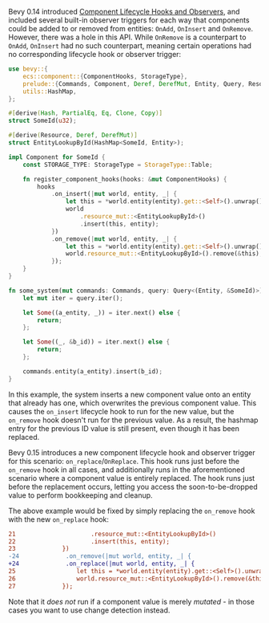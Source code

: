 <!-- Component Lifecycle Hook & Observer Trigger for replaced values -->
<!-- https://github.com/bevyengine/bevy/pull/14212 -->

Bevy 0.14 introduced [Component Lifecycle Hooks and Observers](https://bevy.org/news/bevy-0-14/#ecs-hooks-and-observers),
and included several built-in observer triggers for each way that components could be added to or removed from entities: `OnAdd`, `OnInsert` and `OnRemove`.
However, there was a hole in this API. While `OnRemove` is a counterpart to `OnAdd`, `OnInsert` had no such counterpart,
meaning certain operations had no corresponding lifecycle hook or observer trigger:

```rust
use bevy::{
    ecs::component::{ComponentHooks, StorageType},
    prelude::{Commands, Component, Deref, DerefMut, Entity, Query, Resource},
    utils::HashMap,
};

#[derive(Hash, PartialEq, Eq, Clone, Copy)]
struct SomeId(u32);

#[derive(Resource, Deref, DerefMut)]
struct EntityLookupById(HashMap<SomeId, Entity>);

impl Component for SomeId {
    const STORAGE_TYPE: StorageType = StorageType::Table;

    fn register_component_hooks(hooks: &mut ComponentHooks) {
        hooks
            .on_insert(|mut world, entity, _| {
                let this = *world.entity(entity).get::<Self>().unwrap();
                world
                    .resource_mut::<EntityLookupById>()
                    .insert(this, entity);
            })
            .on_remove(|mut world, entity, _| {
                let this = *world.entity(entity).get::<Self>().unwrap();
                world.resource_mut::<EntityLookupById>().remove(&this);
            });
    }
}

fn some_system(mut commands: Commands, query: Query<(Entity, &SomeId)>) {
    let mut iter = query.iter();

    let Some((a_entity, _)) = iter.next() else {
        return;
    };

    let Some((_, &b_id)) = iter.next() else {
        return;
    };

    commands.entity(a_entity).insert(b_id);
}
```

In this example, the system inserts a new component value onto an entity that already has one,
which overwrites the previous component value.
This causes the `on_insert` lifecycle hook to run for the new value,
but the `on_remove` hook doesn't run for the previous value.
As a result, the hashmap entry for the previous ID value is still present, even though it has been replaced.

Bevy 0.15 introduces a new component lifecycle hook and observer trigger for this scenario: `on_replace`/`OnReplace`.
This hook runs just before the `on_remove` hook in all cases,
and additionally runs in the aforementioned scenario where a component value is entirely replaced.
The hook runs just before the replacement occurs,
letting you access the soon-to-be-dropped value to perform bookkeeping and cleanup.

The above example would be fixed by simply replacing the `on_remove` hook with the new `on_replace` hook:

```diff
21                     .resource_mut::<EntityLookupById>()                                          
22                     .insert(this, entity);       
23             })                                   
-24             .on_remove(|mut world, entity, _| {  
+24             .on_replace(|mut world, entity, _| {
25                 let this = *world.entity(entity).get::<Self>().unwrap();                         
26                 world.resource_mut::<EntityLookupById>().remove(&this);                          
27             });                                  
```


Note that it *does not* run if a component value is merely *mutated* - in those cases you want to use change detection instead.

